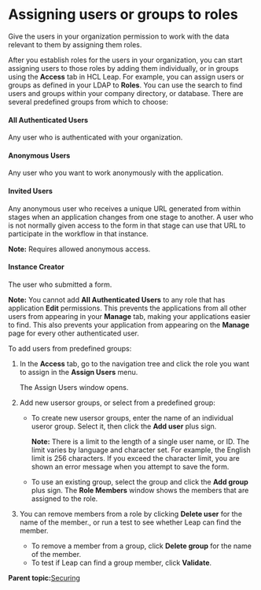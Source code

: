 # Assigning users or groups to roles 

Give the users in your organization permission to work with the data relevant to them by assigning them roles.

After you establish roles for the users in your organization, you can start assigning users to those roles by adding them individually, or in groups using the **Access** tab in HCL Leap. For example, you can assign users or groups as defined in your LDAP to **Roles**. You can use the search to find users and groups within your company directory, or database. There are several predefined groups from which to choose:

#### All Authenticated Users

Any user who is authenticated with your organization.

#### Anonymous Users

Any user who you want to work anonymously with the application.

#### Invited Users

Any anonymous user who receives a unique URL generated from within stages when an application changes from one stage to another. A user who is not normally given access to the form in that stage can use that URL to participate in the workflow in that instance.

**Note:** Requires allowed anonymous access.

#### Instance Creator

The user who submitted a form.

**Note:** You cannot add **All Authenticated Users** to any role that has application **Edit** permissions. This prevents the applications from all other users from appearing in your **Manage** tab, making your applications easier to find. This also prevents your application from appearing on the **Manage** page for every other authenticated user.

To add users from predefined groups:

1.  In the **Access** tab, go to the navigation tree and click the role you want to assign in the **Assign Users** menu.

    The Assign Users window opens.

2.  Add new usersor groups, or select from a predefined group:

    -   To create new usersor groups, enter the name of an individual useror group. Select it, then click the **Add user** plus sign.

        **Note:** There is a limit to the length of a single user name, or ID. The limit varies by language and character set. For example, the English limit is 256 characters. If you exceed the character limit, you are shown an error message when you attempt to save the form.

    -   To use an existing group, select the group and click the **Add group** plus sign.
    The **Role Members** window shows the members that are assigned to the role.

3.  You can remove members from a role by clicking **Delete user** for the name of the member., or run a test to see whether Leap can find the member.

    -   To remove a member from a group, click **Delete group** for the name of the member.
    -   To test if Leap can find a group member, click **Validate**.

**Parent topic:**[Securing](se_security_toc.md)

